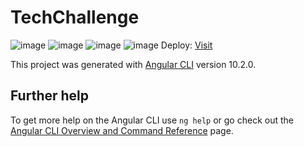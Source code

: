 # TechChallenge

![image](https://user-images.githubusercontent.com/30633617/99212375-81b79c80-2790-11eb-998e-b0a8cf4a6e7c.png)
![image](https://user-images.githubusercontent.com/30633617/99212429-a0b62e80-2790-11eb-9127-912766448bdf.png)
![image](https://user-images.githubusercontent.com/30633617/99212460-b592c200-2790-11eb-9d58-84d1cc9b7df9.png)
![image](https://user-images.githubusercontent.com/30633617/99212568-f985c700-2790-11eb-868b-6c0c3f335aa7.png)
Deploy: [Visit](https://mono-tech-challenge.vercel.app/)

This project was generated with [Angular CLI](https://github.com/angular/angular-cli) version 10.2.0.


## Further help

To get more help on the Angular CLI use `ng help` or go check out the [Angular CLI Overview and Command Reference](https://angular.io/cli) page.
